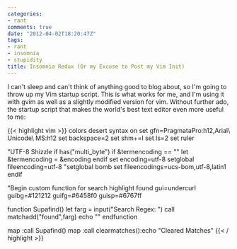 ```yaml
---
categories:
- rant
comments: true
date: "2012-04-02T18:20:47Z"
tags:
- rant
- insomnia
- stupidity
title: Insomnia Redux (Or my Excuse to Post my Vim Init)
---
```


I can't sleep and can't think of anything good to blog about, so I'm going to
throw up my Vim startup script. This is what works for me, and I'm using it with
gvim as well as a slightly modified version for vim. Without further ado, the
startup script that makes the world's best text editor even more useful to me:

{{< highlight vim >}}
colors desert
syntax on
set gfn=PragmataPro:h12,Arial\ Unicode\ MS:h12
set backspace=2
set shm+=I
set ls=2
set ruler

"UTF-8 Shizzle
if has("multi_byte")
  if &termencoding == ""
    let &termencoding = &encoding
  endif
  set encoding=utf-8
  setglobal fileencoding=utf-8
  "setglobal bomb
  set fileencodings=ucs-bom,utf-8,latin1
endif

"Begin custom function for search
highlight found gui=undercurl guibg=#121212 guifg=#6458f0 guisp=#6767ff

function Supafind()
  let farg = input("Search Regex: ")
  call matchadd("found",farg)
  echo ""
endfunction

map <F2> :call Supafind()<CR>
map <F3> :call clearmatches()<CR>:echo "Cleared Matches"<CR>
{{< / highlight >}}
